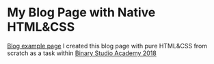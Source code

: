 # My Blog Page with Native HTML&CSS
[Blog example page](https://kostyahrytsyuk.github.io/myNativeHtmlPage/)
I created this blog page with pure HTML&CSS from scratch as a task within [Binary Studio Academy 2018](https://academy.binary-studio.com/en)
